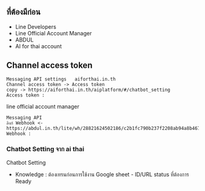 # 
## ที่ต้องมีก่อน
* Line Developers
* Line Official Account Manager
* ABDUL
* AI for thai account
## Channel access token
```
Messaging API settings   aiforthai.in.th
Channel access token -> Access token
copy -> https://aiforthai.in.th/aiplatform/#/chatbot_setting
Access token : 
```
line official account manager

```
Messaging API
ลิงก์ Webhook <- https://abdul.in.th/lite/wh/28821624502186/c2b1fc790b237f2208ab94a8b4670063.php
Webhook :
```
### Chatbot Setting จาก ai thai
Chatbot Setting
- Knowledge : ต้องเทรนก่อนการใช้งาน 
Google sheet - ID/URL status ที่ต้องการ Ready
